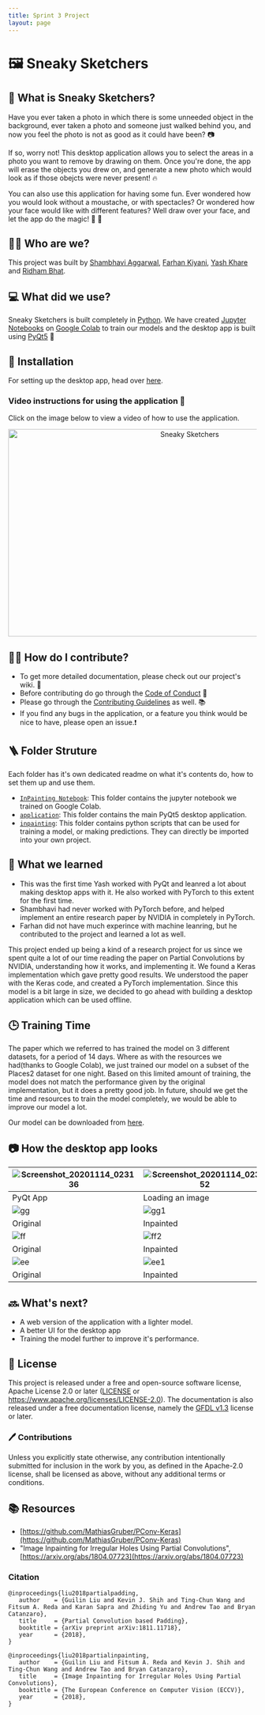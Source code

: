 ```yaml
---
title: Sprint 3 Project
layout: page
---
```


# 🖼️ Sneaky Sketchers

## 🙋 What is Sneaky Sketchers?

Have you ever taken a photo in which there is some unneeded object in the background, ever taken a photo and someone just walked behind you, and now you feel the photo is not as good as it could have been? 📷

If so, worry not! This desktop application allows you to select the areas in a photo you want to remove by drawing on them. Once you're done, the app will erase the objects you drew on, and generate a new photo which would look as if those obejcts were never present! 🔥

You can also use this application for having some fun. Ever wondered how you would look without a moustache, or with spectacles? Or wondered how your face would like with different features? Well draw over your face, and let the app do the magic! 👦 👧

## 👨‍🏭 Who are we?

This project was built by [Shambhavi Aggarwal](https://github.com/agg-shambhavi), [Farhan Kiyani](https://github.com/farhan2742), [Yash Khare](https://github.com/yashk2000) and [Ridham Bhat](https://github.com/ridhambhat).

## 💻 What did we use?

Sneaky Sketchers is built completely in [Python](https://www.python.org/). We have created [Jupyter Notebooks](https://jupyter.org/) on [Google Colab](https://colab.research.google.com/) to train our models and the desktop app is built using [PyQt5](https://pypi.org/project/PyQt5/) 🐍

## :hammer: Installation

For setting up the desktop app, head over [here](https://github.com/yashk2000/SneakySketchers/tree/main/application).

### Video instructions for using the application 🎥

Click on the image below to view a video of how to use the application.

<div align="center">
    <a href="https://youtu.be/yhbVQI32spE"><img src="https://user-images.githubusercontent.com/41234408/99115100-eac7d480-2617-11eb-96c1-86f52501cb6e.png" width="720" height="420" alt="Sneaky Sketchers"></a>
</div>

## :man_technologist: How do I contribute?

- To get more detailed documentation, please check out our project's wiki. :book:
- Before contributing do go through the [Code of Conduct](https://github.com/yashk2000/SneakySketchers/blob/main/CODE_OF_CONDUCT.md) :wrench:
- Please go through the [Contributing Guidelines](https://github.com/yashk2000/SneakySketchers/blob/main/CONTRIBUTING.md) as well. 📚
- If you find any bugs in the application, or a feature you think would be nice to have, please open an issue.❗

## 🪜 Folder Struture

Each folder has it's own dedicated readme on what it's contents do, how to set them up and use them.

- [`InPainting Notebook`](https://github.com/yashk2000/SneakySketchers/tree/main/InPainting%20Notebook): This folder contains the jupyter notebook we trained on Google Colab.
- [`application`](https://github.com/yashk2000/SneakySketchers/tree/main/application): This folder contains the main PyQt5 desktop application.
- [`inpainting`](https://github.com/yashk2000/SneakySketchers/tree/main/inpainting): This folder contains python scripts that can be used for training a model, or making predictions. They can directly be imported into your own project.

## 💭 What we learned

- This was the first time Yash worked with PyQt and leanred a lot about making desktop apps with it. He also worked with PyTorch to this extent for the first time.
- Shambhavi had never worked with PyTorch before, and helped implement an entire research paper by NVIDIA in completely in PyTorch.
- Farhan did not have much experince with machine leanring, but he contributed to the project and learned a lot as well.

This project ended up being a kind of a research project for us since we spent quite a lot of our time reading the paper on Partial Convolutions by NVIDIA, understanding how it works, and implementing it. We found a Keras implementation which gave pretty good results. We understood the paper with the Keras code, and created a PyTorch implementation. Since this model is a bit large in size, we decided to go ahead with building a desktop application which can be used offline.

## 🕒 Training Time

The paper which we referred to has trained the model on 3 different datasets, for a period of 14 days. Where as with the resources we had(thanks to Google Colab), we just trained our model on a subset of the Places2 dataset for one night. Based on this limited amount of training, the model does not match the performance given by the original implementation, but it does a pretty good job. In future, should we get the time and resources to train the model completely, we would be able to improve our model a lot.

Our model can be downloaded from [here](https://drive.google.com/file/d/1_J-NgecLjU9PDvkmnJAo7-ghcQuqia2N/view?usp=sharing).

## 📷 How the desktop app looks

| ![Screenshot_20201114_023136](https://user-images.githubusercontent.com/41234408/99120923-b6591600-2621-11eb-8995-4ba92802416c.png) | ![Screenshot_20201114_023152](https://user-images.githubusercontent.com/41234408/99120920-b48f5280-2621-11eb-8f48-c6a9b5c6df5b.png) |
| ----------------------------------------------------------------------------------------------------------------------------------- | ----------------------------------------------------------------------------------------------------------------------------------- |
| PyQt App                                                                                                                            | Loading an image                                                                                                                    |
| ![gg](https://user-images.githubusercontent.com/41234408/99121621-ba396800-2622-11eb-9526-f57f67ebd687.png)                         | ![gg1](https://user-images.githubusercontent.com/41234408/99121620-b9083b00-2622-11eb-829e-499da1a7a449.png)                        |
| Original                                                                                                                            | Inpainted                                                                                                                           |
| ![ff](https://user-images.githubusercontent.com/41234408/99121719-ea810680-2622-11eb-9316-f8ab7fef7888.png)                         | ![ff2](https://user-images.githubusercontent.com/41234408/99121713-e8b74300-2622-11eb-87b8-823935ecf182.png)                        |
| Original                                                                                                                            | Inpainted                                                                                                                           |
| ![ee](https://user-images.githubusercontent.com/41234408/99121752-fc62a980-2622-11eb-92eb-e806539e4492.png)                         | ![ee1](https://user-images.githubusercontent.com/41234408/99121748-fa98e600-2622-11eb-942c-b3a5978a69c6.png)                        |
| Original                                                                                                                            | Inpainted                                                                                                                           |

## :soon: What's next?

- A web version of the application with a lighter model.
- A better UI for the desktop app
- Training the model further to improve it's performance.

## 📜 License

This project is released under a free and open-source software license, Apache License 2.0 or later ([LICENSE](LICENSE) or https://www.apache.org/licenses/LICENSE-2.0). The documentation is also released under a free documentation license, namely the [GFDL v1.3](https://www.gnu.org/licenses/fdl-1.3.en.html) license or later.

### 🖊️ Contributions

Unless you explicitly state otherwise, any contribution intentionally submitted for inclusion in the work by you, as defined in the Apache-2.0 license, shall be licensed as above, without any additional terms or conditions.

## :books: Resources

- [https://github.com/MathiasGruber/PConv-Keras](https://github.com/MathiasGruber/PConv-Keras)
- "Image Inpainting for Irregular Holes Using Partial Convolutions", [https://arxiv.org/abs/1804.07723](https://arxiv.org/abs/1804.07723)

### Citation

```
@inproceedings{liu2018partialpadding,
   author    = {Guilin Liu and Kevin J. Shih and Ting-Chun Wang and Fitsum A. Reda and Karan Sapra and Zhiding Yu and Andrew Tao and Bryan Catanzaro},
   title     = {Partial Convolution based Padding},
   booktitle = {arXiv preprint arXiv:1811.11718},
   year      = {2018},
}
```

```
@inproceedings{liu2018partialinpainting,
   author    = {Guilin Liu and Fitsum A. Reda and Kevin J. Shih and Ting-Chun Wang and Andrew Tao and Bryan Catanzaro},
   title     = {Image Inpainting for Irregular Holes Using Partial Convolutions},
   booktitle = {The European Conference on Computer Vision (ECCV)},
   year      = {2018},
}
```
